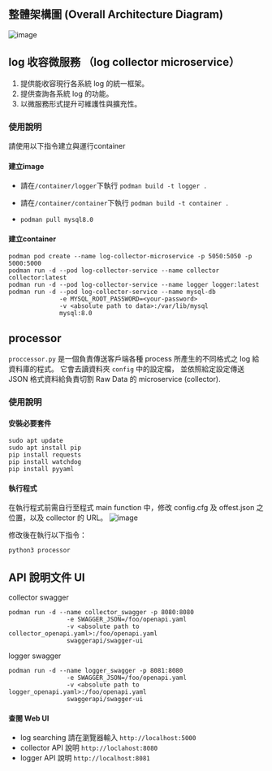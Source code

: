 ## 整體架構圖 (Overall Architecture Diagram)
![image](https://github.com/user-attachments/assets/37b8870d-2032-4425-b081-73c35eaa1a93)

## log 收容微服務 （log collector microservice）
1. 提供能收容現行各系統 log 的統一框架。
2. 提供查詢各系統 log 的功能。
3. 以微服務形式提升可維護性與擴充性。

### 使用說明

請使用以下指令建立與運行container

#### 建立image
- 請在`/container/logger`下執行
`podman build -t logger .`

- 請在`/container/container`下執行
`podman build -t container .`

- `podman pull mysql8.0`

#### 建立container
```
podman pod create --name log-collector-microservice -p 5050:5050 -p 5000:5000
podman run -d --pod log-collector-service --name collector collector:latest
podman run -d --pod log-collector-service --name logger logger:latest
podman run -d --pod log-collector-service --name mysql-db 
              -e MYSQL_ROOT_PASSWORD=<your-password> 
              -v <absolute path to data>:/var/lib/mysql 
              mysql:8.0
```
## processor

`proccessor.py` 是一個負責傳送客戶端各種 process 所產生的不同格式之 log 給資料庫的程式。
它會去讀資料夾 `config` 中的設定檔， 並依照給定設定傳送 JSON 格式資料給負責切割 Raw Data 的 microservice (collector).

### 使用說明

#### 安裝必要套件
```
sudo apt update
sudo apt install pip
pip install requests
pip install watchdog
pip install pyyaml
```
#### 執行程式

在執行程式前需自行至程式 main function 中，修改 config.cfg 及 offest.json 之位置，以及 collector 的 URL。
![image](https://github.com/user-attachments/assets/5f060168-8012-41cc-8e8f-780064aa2231)

修改後在執行以下指令：

`python3 processor`


## API 說明文件 UI
collector swagger
```
podman run -d --name collector_swagger -p 8080:8080 
                -e SWAGGER_JSON=/foo/openapi.yaml 
                -v <absolute path to collector_openapi.yaml>:/foo/openapi.yaml 
                swaggerapi/swagger-ui
```
logger swagger 
```
podman run -d --name logger_swagger -p 8081:8080 
                -e SWAGGER_JSON=/foo/openapi.yaml 
                -v <absolute path to logger_openapi.yaml>:/foo/openapi.yaml 
                swaggerapi/swagger-ui
```
#### 查閱 Web UI
- log searching  請在瀏覽器輸入
`http://localhost:5000`
- collector API 說明
`http://loclahost:8080`
- logger API 說明
`http://localhost:8081`
